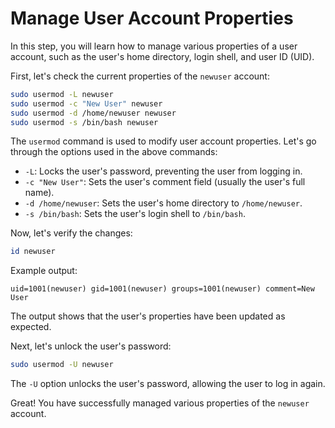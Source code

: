 # Manage User Account Properties

In this step, you will learn how to manage various properties of a user account, such as the user's home directory, login shell, and user ID (UID).

First, let's check the current properties of the `newuser` account:

```bash
sudo usermod -L newuser
sudo usermod -c "New User" newuser
sudo usermod -d /home/newuser newuser
sudo usermod -s /bin/bash newuser
```

The `usermod` command is used to modify user account properties. Let's go through the options used in the above commands:

- `-L`: Locks the user's password, preventing the user from logging in.
- `-c "New User"`: Sets the user's comment field (usually the user's full name).
- `-d /home/newuser`: Sets the user's home directory to `/home/newuser`.
- `-s /bin/bash`: Sets the user's login shell to `/bin/bash`.

Now, let's verify the changes:

```bash
id newuser
```

Example output:

```
uid=1001(newuser) gid=1001(newuser) groups=1001(newuser) comment=New User
```

The output shows that the user's properties have been updated as expected.

Next, let's unlock the user's password:

```bash
sudo usermod -U newuser
```

The `-U` option unlocks the user's password, allowing the user to log in again.

Great! You have successfully managed various properties of the `newuser` account.
